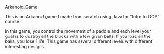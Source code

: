 Arkanoid_Game

This is an Arkanoid game I made from scratch using Java for "Intro to OOP" course.

In this game, you control the movement of a paddle and each level your goal is to destroy all the blocks with a few given balls.
If you lose all the balls, you lose 1 life.
This game has several different levels with different interesting designs.
